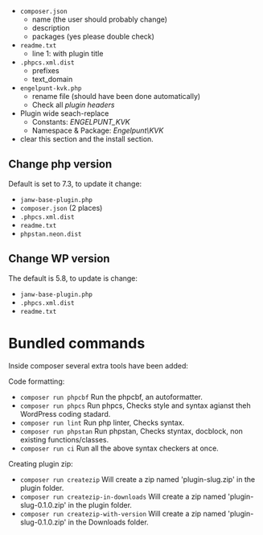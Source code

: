 - `composer.json`
	- name (the user should probably change)
  	- description
	- packages (yes please double check)
- `readme.txt`
	- line 1: with plugin title
- `.phpcs.xml.dist`
	- prefixes
	- text_domain
- `engelpunt-kvk.php`
    - rename file (should have been done automatically)
    - Check all _plugin headers_
- Plugin wide seach-replace
	- Constants: _ENGELPUNT_KVK_
	- Namespace & Package: _Engelpunt\KVK_
- clear this section and the install section.

## Change php version
Default is set to 7.3, to update it change:

- `janw-base-plugin.php`
- `composer.json` (2 places)
- `.phpcs.xml.dist`
- `readme.txt`
- `phpstan.neon.dist`

## Change WP version
The default is 5.8, to update is change:

- `janw-base-plugin.php`
- `.phpcs.xml.dist`
- `readme.txt`

# Bundled commands

Inside composer several extra tools have been added:

Code formatting:
- `composer run phpcbf`                  Run the phpcbf, an autoformatter.
- `composer run phpcs`                   Run phpcs, Checks style and syntax agianst theh WordPress coding stadard.
- `composer run lint`                    Run php linter, Checks syntax.
- `composer run phpstan`                 Run phpstan, Checks styntax, docblock, non existing functions/classes.
- `composer run ci`                      Run all the above syntax checkers at once.

Creating plugin zip:
- `composer run createzip`               Will create a zip named 'plugin-slug.zip' in the plugin folder.
- `composer run createzip-in-downloads`  Will create a zip named 'plugin-slug-0.1.0.zip' in the plugin folder.
- `composer run createzip-with-version`  Will create a zip named 'plugin-slug-0.1.0.zip' in the Downloads folder.
